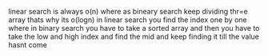 linear search is always o(n) where as bineary search keep dividing thr=e array thats why its o(logn)
in linear search you find the index one by one where in binary search you have to take a sorted array and then you have to take the low and high index and find the mid and keep finding it till the value hasnt come